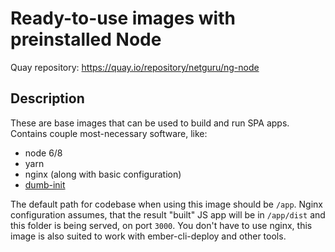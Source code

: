 # Ready-to-use images with preinstalled Node

Quay repository: https://quay.io/repository/netguru/ng-node

## Description

These are base images that can be used to build and run SPA apps. Contains couple most-necessary software, like:

* node 6/8
* yarn
* nginx (along with basic configuration)
* [dumb-init](https://github.com/Yelp/dumb-init)


The default path for codebase when using this image should be `/app`. Nginx configuration assumes, that the result "built" JS app will be in `/app/dist` and this folder is being served, on port `3000`. You don't have to use nginx, this image is also suited to work with ember-cli-deploy and other tools.

